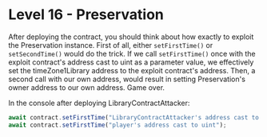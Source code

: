 # Level 16 - Preservation

After deploying the contract, you should think about how exactly to exploit the Preservation instance.
First of all, either ```setFirstTime()``` or ```setSecondTime()``` would do the trick. If we call ```setFirstTime()``` once with the exploit contract's address cast to uint as a parameter value, we effectively set the timeZone1Library address to the exploit contract's address. Then, a second call with our own address, would result in setting Preservation's owner address to our own address. Game over.

In the console after deploying LibraryContractAttacker:

```js
await contract.setFirstTime("LibraryContractAttacker's address cast to uint"); // wait for tx confirmation
await contract.setFirstTime("player's address cast to uint");
```
